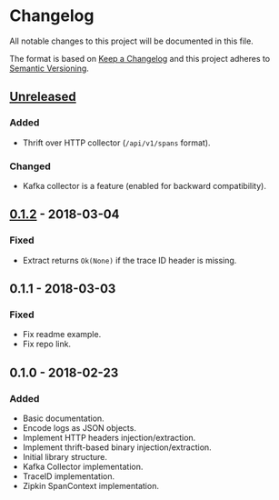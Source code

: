 # Changelog
All notable changes to this project will be documented in this file.

The format is based on [Keep a Changelog](http://keepachangelog.com/en/1.0.0/)
and this project adheres to [Semantic Versioning](http://semver.org/spec/v2.0.0.html).

## [Unreleased]
### Added
- Thrift over HTTP collector (`/api/v1/spans` format).

### Changed
- Kafka collector is a feature (enabled for backward compatibility).

## [0.1.2] - 2018-03-04
### Fixed
- Extract returns `Ok(None)` if the trace ID header is missing.

## 0.1.1 - 2018-03-03
### Fixed
- Fix readme example.
- Fix repo link.

## 0.1.0 - 2018-02-23
### Added
- Basic documentation.
- Encode logs as JSON objects.
- Implement HTTP headers injection/extraction.
- Implement thrift-based binary injection/extraction.
- Initial library structure.
- Kafka Collector implementation.
- TraceID implementation.
- Zipkin SpanContext implementation.


[Unreleased]: https://github.com/stefano-pogliani/opentracingrust-zipkin/compare/v0.1.2...HEAD
[0.1.2]: https://github.com/stefano-pogliani/opentracingrust-zipkin/compare/v0.1.1...v0.1.2
